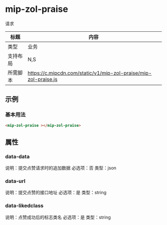# mip-zol-praise

请求

标题|内容
----|----
类型|业务
支持布局|N,S|
所需脚本|https://c.mipcdn.com/static/v1/mip-zol-praise/mip-zol-praise.js

## 示例

### 基本用法
```html
<mip-zol-praise ></mip-zol-praise>
```

## 属性

### data-data

说明：提交点赞请求时的追加数据
必选项：否
类型：json

### data-url

说明：提交点赞的接口地址
必选项：是
类型：string

### data-likedclass

说明：点赞成功后的标志类名
必选项：是
类型：string

